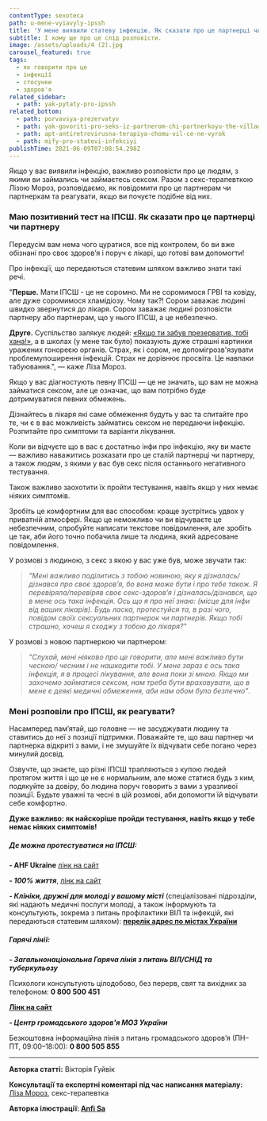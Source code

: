 ```yaml
---
contentType: sexoteca
path: u-mene-vyiavyly-ipssh
title: 'У мене виявили статеву інфекцію. Як сказати про це партнерці чи партнеру? '
subtitle: І кому ще про це слід розповісти.
image: /assets/uploads/4 (2).jpg
carousel_featured: true
tags:
  - як говорити про це
  - інфекції
  - стосунки
  - здоров'я
related_sidebar:
  - path: yak-pytaty-pro-ipssh
related_bottom:
  - path: porvavsya-prezervatyv
  - path: yak-govoriti-pro-seks-iz-partnerom-chi-partnerkoyu-the-village
  - path: apt-antiretrovirusna-terapiya-chomu-vil-ce-ne-vyrok
  - path: mify-pro-statevi-infekciyi
publishTime: 2021-06-09T07:08:54.298Z
---
```

Якщо у вас виявили інфекцію, важливо розповісти про це людям, з якими ви займались чи займаєтесь сексом. Разом з секс-терапевткою Лізою Мороз, розповідаємо, як повідомити про це партнерам чи партнеркам та реагувати, якщо ви почуєте подібне від них. 

### Маю позитивний тест на ІПСШ. Як сказати про це партнерці чи партнеру

<!--StartFragment-->

Передусім вам нема чого цуратися, все під контролем, бо ви вже обізнані про своє здоров’я і поруч є лікарі, що готові вам допомогти!

Про інфекції, що передаються статевим шляхом важливо знати такі речі.

"**Перше.** Мати ІПСШ - це не соромно. Ми не соромимося ГРВІ та ковіду, але дуже соромимося хламідіозу. Чому так?! Сором заважає людині швидко звернутися до лікаря. Сором заважає людині розповісти партнеру або партнерам, що у нього ІПСШ, а це небезпечно.

**Друге.** Суспільство залякує людей: [«Якщо ти забув презерватив, тобі хана!»](https://vpershe.com/articles/porvavsya-prezervatyv), а в школах (у мене так було) показують дуже страшні картинки уражених гонореєю органів. Страх, як і сором, не допомігрозв'язувати проблемупоширення інфекцій. Страх не дорівнює просвіта. Це навпаки табуювання.", — каже Ліза Мороз.

Якщо у вас діагностують певну ІПСШ — це не значить, що вам не можна займатися сексом, але це означає, що вам потрібно буде дотримуватися певних обмежень.

Дізнайтесь в лікаря які саме обмеження будуть у вас та спитайте про те, чи є в вас можливість займатись сексом не передаючи інфекцію. Розпитайте про симптоми та варіанти лікування.

Коли ви відчуєте що в вас є достатньо інфи про інфекцію, яку ви маєте — важливо наважитись розказати про це сталій партнерці чи партнеру, а також людям, з якими у вас був секс після останнього негативного тестування.

Також важливо заохотити їх пройти тестування, навіть якщо у них немає ніяких симптомів.

Зробіть це комфортним для вас способом: краще зустрітись удвох у приватній атмосфері. Якщо це неможливо чи ви відчуваєте це небезпечним, спробуйте написати текстове повідомлення, але зробіть це так, аби його точно побачила лише та людина, який адресоване повідомлення.

У розмові з людиною, з секс з якою у вас уже був, може звучати так: 

> *"Мені важливо поділитись з тобою новиною, яку я дізналась/дізнався про своє здоров’я, бо вона може бути і про тебе також. Я перевіряла/перевіряв своє секс-здоров’я і дізналась/дізнався, що в мене ось така інфекція. Ось що я про неї знаю: (місце для інфи від ваших лікарів). Будь ласка, протестуйся та, в разі чого, повідом своїх сексуальних партнерок чи партнерів. Якщо тобі страшно, хочеш я сходжу з тобою до лікаря?"*

У розмові з новою партнеркою чи партнером: 

> *"Слухай, мені ніяково про це говорити, але мені важливо бути чесною/ чесним і не нашкодити тобі. У мене зараз є ось така інфекція, я в процесі лікування, але вона поки зі мною. Якщо ми захочемо займатися сексом, нам треба бути враховувати, що в мене є деякі медичні обмеження, аби нам обом було безпечно"*.

<!--EndFragment-->

<!--StartFragment-->

### Мені розповіли про ІПСШ, як реагувати?

Насамперед пам’ятай, що головне — не засуджувати людину та ставитись до неї з позиції підтримки. Поважайте те, що ваш партнер чи партнерка відкриті з вами, і не змушуйте їх відчувати себе погано через минулий досвід.

Озвучте, що знаєте, що різні ІПСШ трапляються з купою людей протягом життя і що це не є нормальним, але може статися будь з ким, подякуйте за довіру, бо людина поруч говорить з вами з уразливої позиції. Будьте уважні та чесні в цій розмові, аби допомогти їй відчувати себе комфортно.

<!--StartFragment-->

**Дуже важливо: як найскоріше пройди тестування, навіть якщо у тебе немає ніяких симптомів!**



<!--EndFragment-->



##### Де можна протестуватися на ІПСШ:

**\- AHF Ukraine** [лінк на сайт](https://freehivtest.org.ua/uk/ahf-ukraine-uk/)

***\- 100% життя***, [лінк на сайт](https://network.org.ua/)

***\- Клініки, дружні для молоді у вашому місті*** (спеціалізовані підрозділи, які надають медичні послуги молоді, а також інформують та консультують, зокрема з питань профілактики ВІЛ та інфекцій, які передаються статевим шляхом): **[перелік адрес по містах України](http://kdm-ldd.org.ua/kdm/?tab=2&subtab=1&submenu=17&entity=133)**



##### Гарячі лінії:



***\- Загальнонаціональна Гаряча лінія з питань ВІЛ/СНІД та туберкульозу***

Психологи консультують цілодобово, без перерв, свят та вихідних за телефоном: **0 800 500 451** 

**[Лінк на сайт](https://www.helpme.com.ua/ua/vil/diagnostic/default.html)**

***\- Центр громадського здоров'я МОЗ України***

Безкоштовна інформаційна лінія з питань громадського здоров’я (ПН–ПТ, 09:00–18:00): **0 800 505 855**

<!--EndFragment-->

<!--StartFragment-->

- - -

<!--EndFragment--><!--StartFragment-->

**Авторка статті:** Вікторія Гуйвік

**Консультації та експертні коментарі під час написання матеріалу:** [Ліза Мороз](https://www.instagram.com/lizi.mz), секс-терапевтка

**Авторка ілюстрації: [Anfi Sa](https://www.instagram.com/anfisa.online)**

<!--EndFragment-->
